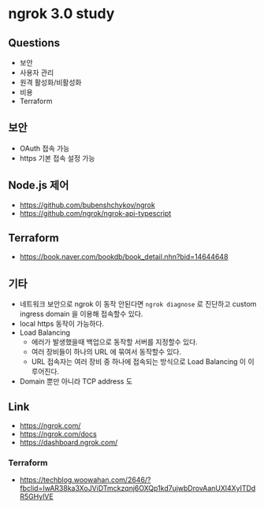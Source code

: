 # ngrok 3.0 study

## Questions
* 보안
* 사용자 관리
* 원격 활성화/비활성화
* 비용
* Terraform

## 보안
* OAuth 접속 가능
* https 기본 접속 설정 가능

## Node.js 제어
* https://github.com/bubenshchykov/ngrok
* https://github.com/ngrok/ngrok-api-typescript

## Terraform
* https://book.naver.com/bookdb/book_detail.nhn?bid=14644648

## 기타
* 네트워크 보안으로 ngrok 이 동작 안된다면 `ngrok diagnose` 로 진단하고 custom ingress domain 을 이용해 접속할수 있다.
* local https 동작이 가능하다.
* Load Balancing
  * 에러가 발생했을때 백업으로 동작할 서버를 지정할수 있다.
  * 여러 장비들이 하나의 URL 에 묶여서 동작할수 있다.
  * URL 접속자는 여러 장비 중 하나에 접속되는 방식으로 Load Balancing 이 이루어진다.
* Domain 뿐만 아니라 TCP address 도 

## Link
* https://ngrok.com/
* https://ngrok.com/docs
* https://dashboard.ngrok.com/

### Terraform
* https://techblog.woowahan.com/2646/?fbclid=IwAR38ka3XoJViDTmckzqnj6OXQp1kd7ujwbDrovAanUXl4XyITDdR5GHylVE
